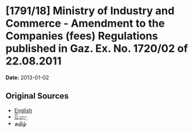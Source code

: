 # [1791/18] Ministry of Industry and Commerce - Amendment to the Companies (fees) Regulations published in Gaz. Ex. No. 1720/02 of 22.08.2011

**Date:** 2013-01-02

## Original Sources

- [English](https://documents.gov.lk/view/extra-gazettes/2013/1/1791-18_E.pdf)
- [සිංහල](https://documents.gov.lk/view/extra-gazettes/2013/1/1791-18_S.pdf)
- [தமிழ்](https://documents.gov.lk/view/extra-gazettes/2013/1/1791-18_T.pdf)
